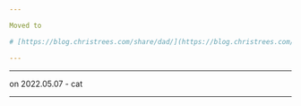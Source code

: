 ```yaml
---

Moved to

# [https://blog.christrees.com/share/dad/](https://blog.christrees.com/share/dad/)

---
```

---

on 2022.05.07 - cat

---
